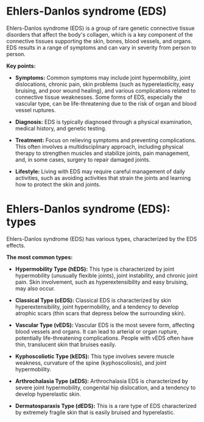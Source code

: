 # Ehlers-Danlos syndrome (EDS)

Ehlers-Danlos syndrome (EDS) is a group of rare genetic connective tissue disorders that affect the body's collagen, which is a key component of the connective tissues supporting the skin, bones, blood vessels, and organs. EDS results in a range of symptoms and can vary in severity from person to person.

**Key points:**

* **Symptoms:** Common symptoms may include joint hypermobility, joint dislocations, chronic pain, skin problems (such as hyperelasticity, easy bruising, and poor wound healing), and various complications related to connective tissue weaknesses. Some forms of EDS, especially the vascular type, can be life-threatening due to the risk of organ and blood vessel ruptures.

* **Diagnosis:** EDS is typically diagnosed through a physical examination, medical history, and genetic testing.

* **Treatment:** Focus on relieving symptoms and preventing complications. This often involves a multidisciplinary approach, including physical therapy to strengthen muscles and stabilize joints, pain management, and, in some cases, surgery to repair damaged joints.

* **Lifestyle:** Living with EDS may require careful management of daily activities, such as avoiding activities that strain the joints and learning how to protect the skin and joints.

# Ehlers-Danlos syndrome (EDS): types

Ehlers-Danlos syndrome (EDS) has various types, characterized by the EDS effects.

**The most common types:**

* **Hypermobility Type (hEDS):** This type is characterized by joint hypermobility (unusually flexible joints), joint instability, and chronic joint pain. Skin involvement, such as hyperextensibility and easy bruising, may also occur.

* **Classical Type (cEDS):** Classical EDS is characterized by skin hyperextensibility, joint hypermobility, and a tendency to develop atrophic scars (thin scars that depress below the surrounding skin).

* **Vascular Type (vEDS):** Vascular EDS is the most severe form, affecting blood vessels and organs. It can lead to arterial or organ rupture, potentially life-threatening complications. People with vEDS often have thin, translucent skin that bruises easily.

* **Kyphoscoliotic Type (kEDS):** This type involves severe muscle weakness, curvature of the spine (kyphoscoliosis), and joint hypermobility.

* **Arthrochalasia Type (aEDS):** Arthrochalasia EDS is characterized by severe joint hypermobility, congenital hip dislocation, and a tendency to develop hyperelastic skin.

* **Dermatosparaxis Type (dEDS):** This is a rare type of EDS characterized by extremely fragile skin that is easily bruised and hyperelastic.

